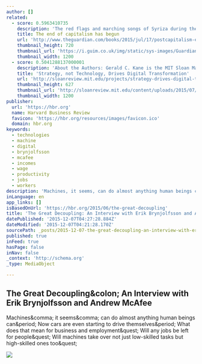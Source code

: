 ```yaml
---
author: []
related:
  - score: 0.5963410735
    description: 'The red flags and marching songs of Syriza during the Greek crisis, plus the expectation that the banks would be nationalised, revived briefly a 20th-century dream: the forced destruction of the market from above. For much of the 20th century this was how the left conceived the first stage of an economy beyond capitalism.'
    title: The end of capitalism has begun
    url: 'http://www.theguardian.com/books/2015/jul/17/postcapitalism-end-of-capitalism-begun'
    thumbnail_height: 720
    thumbnail_url: 'https://i.guim.co.uk/img/static/sys-images/Guardian/Pix/pictures/2015/7/16/1437064824576/f3ba5014-9489-4812-ab90-576a69c35bec-2060x1236.jpeg?w=1200&q=85&auto=format&sharp=10&s=d6feb7b2a9f070c0f814cff33a0eeba4'
    thumbnail_width: 1200
  - score: 0.5041288137000001
    description: 'About the Authors: Gerald C. Kane is the MIT Sloan Management Review guest editor for the Digital Transformation Strategy Initiative. Doug Palmer is a principal in the Digital Business and Strategy practice of Deloitte Digital. Anh Nguyen Phillips is a senior manager within Deloitte Services LP, where she leads strategic thought leadership initiatives.'
    title: 'Strategy, not Technology, Drives Digital Transformation'
    url: 'http://sloanreview.mit.edu/projects/strategy-drives-digital-transformation/'
    thumbnail_height: 627
    thumbnail_url: 'http://sloanreview.mit.edu/content/uploads/2015/07/2015DLReport-1200-1200x627.jpg'
    thumbnail_width: 1200
publisher:
  url: 'https://hbr.org'
  name: Harvard Business Review
  favicon: 'https://hbr.org/resources/images/favicon.ico'
  domain: hbr.org
keywords:
  - technologies
  - machine
  - digital
  - brynjolfsson
  - mcafee
  - incomes
  - wage
  - productivity
  - jobs
  - workers
description: 'Machines, it seems, can do almost anything human beings can. Now cars are even starting to drive themselves. What does that mean for business and employment? Will any jobs be left for people? Will machines take over not just low-skilled tasks but high-skilled ones too?'
inLanguage: en
app_links: []
isBasedOnUrl: 'https://hbr.org/2015/06/the-great-decoupling'
title: 'The Great Decoupling: An Interview with Erik Brynjolfsson and Andrew McAfee'
datePublished: '2015-12-07T04:27:28.884Z'
dateModified: '2015-12-07T04:21:28.170Z'
sourcePath: _posts/2015-12-07-the-great-decoupling-an-interview-with-erik-brynjolfsson-an.md
published: true
inFeed: true
hasPage: false
inNav: false
_context: 'http://schema.org'
_type: MediaObject

---
```

<article style=""><h1>The Great Decoupling&amp;colon; An Interview with Erik Brynjolfsson and Andrew McAfee</h1><p>Machines&amp;comma; it seems&amp;comma; can do almost anything human beings can&amp;period; Now cars are even starting to drive themselves&amp;period; What does that mean for business and employment&amp;quest; Will any jobs be left for people&amp;quest; Will machines take over not just low-skilled tasks but high-skilled ones too&amp;quest;</p><img src="https://hbr.org/resources/images/article_assets/2015/05/R1506D_BENNETT_MCAFEE.jpg" /></article>